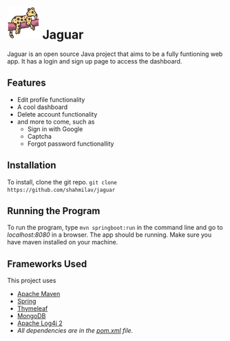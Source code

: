 # <img src="https://github.com/shahmilav/jaguar/blob/master/src/main/resources/static/logo.png" width="75" height="75" /> Jaguar
Jaguar is an open source Java project that aims to be a fully funtioning web app.
It has a login and sign up page to access the dashboard.

## Features
- Edit profile functionality
- A cool dashboard
- Delete account functionality
- and more to come, such as
  - Sign in with Google
  - Captcha
  - Forgot password functionallity

## Installation
To install, clone the git repo.
```git clone https://github.com/shahmilav/jaguar```

## Running the Program
To run the program, type ```mvn springboot:run``` in the command line and go to _localhost:8080_ in a browser. The app should be running. Make sure you have maven installed on your machine.

## Frameworks Used
This project uses
- [Apache Maven](https://maven.apache.org/)
- [Spring](https://spring.io/)
- [Thymeleaf](https://www.thymeleaf.org/)
- [MongoDB](https://www.mongodb.com/)
- [Apache Log4j 2](https://logging.apache.org/log4j/2.x/)
- _All dependencies are in the [pom.xml](https://github.com/shahmilav/jaguar/blob/main/pom.xml) file._
